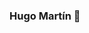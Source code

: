 ### Hugo Martín 👋

<!--
```
Soc alumne de ASIX a l'Institut de l'Ebre

<p>Hola, soc Hugo Martín i actualment estic cursant ASIX al Institut de l'Ebre, anteriorment ja havia cursat SMX a aquest centre.</p>

```

<p>Twitter: https://twitter.com/hugomaartinn</p>







